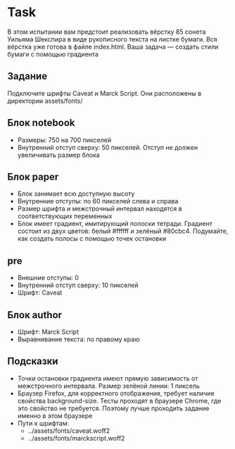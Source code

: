# Task
В этом испытании вам предстоит реализовать вёрстку 85 сонета Уильяма Шекспира в виде рукописного текста на листке бумаги. Вся вёрстка уже готова в файле index.html. Ваша задача — создать стили бумаги с помощью градиента

## Задание
Подключите шрифты Caveat и Marck Script. Они расположены в директории assets/fonts/

## Блок notebook
* Размеры: 750 на 700 пикселей
* Внутренний отступ сверху: 50 пикселей. Отступ не должен увеличивать размер блока

## Блок paper
* Блок занимает всю доступную высоту
* Внутренние отступы: по 60 пикселей слева и справа
* Размер шрифта и межстрочный интервал находятся в соответствующих переменных
* Блок имеет градиент, имитирующий полоски тетради. Градиент состоит из двух цветов: белый #ffffff и зелёный #80cbc4. Подумайте, как создать полосы с помощью точек остановки

## pre
* Внешние отступы: 0
* Внутренний отступ сверху: 10 пикселей
* Шрифт: Caveat

## Блок author
* Шрифт: Marck Script
* Выравнивание текста: по правому краю

## Подсказки
* Точки остановки градиента имеют прямую зависимость от межстрочного интервала. Размер зелёной линии: 1 пиксель
* Браузер Firefox, для корректного отображения, требует наличие свойства background-size. Тесты проходят в браузере Chrome, где это свойство не требуется. Поэтому лучше проходить задание именно в этом браузере
* Пути к шрифтам:
  * ../assets/fonts/caveat.woff2
  * ../assets/fonts/marckscript.woff2
